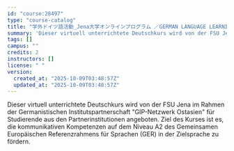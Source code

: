 ```yaml
---
id: "course:28497"
type: "course-catalog"
title: "学外ドイツ語活動_Jena大学オンラインプログラム ／GERMAN LANGUAGE LEARNING BEYOND THE CLASSROOM"
summary: 'Dieser virtuell unterrichtete Deutschkurs wird von der FSU Jena im Rahmen der Germanistischen Institutspartnerschaft "GI…'
tags: []
campus: ""
credits: 2
instructors: []
license: " "
version:
  created_at: "2025-10-09T03:48:57Z"
  updated_at: "2025-10-09T03:48:57Z"
---
```


Dieser virtuell unterrichtete Deutschkurs wird von der FSU Jena im Rahmen der Germanistischen Institutspartnerschaft "GIP-Netzwerk Ostasien" für Studierende aus den Partnerinstitutionen angeboten. Ziel des Kurses ist es, die kommunikativen Kompetenzen auf dem Niveau A2 des Gemeinsamen Europäischen Referenzrahmens für Sprachen (GER) in der Zielsprache zu fördern.
